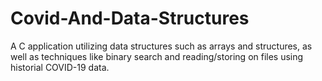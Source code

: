 # Covid-And-Data-Structures
A C application utilizing data structures such as arrays and structures, as well as techniques like binary search and reading/storing on files using historial COVID-19 data.
